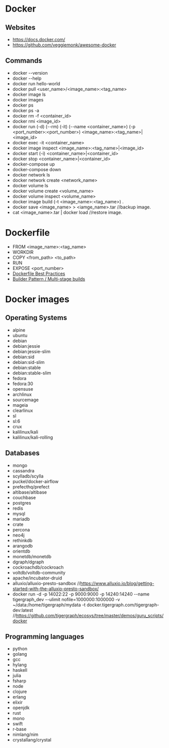 # Docker
## Websites
* <https://docs.docker.com/>
* <https://github.com/veggiemonk/awesome-docker>

## Commands
* docker --version
* docker --help
* docker run hello-world
* docker pull <user_name>/<image_name>:<tag_name>
* docker image ls
* docker images
* docker ps
* docker ps -a
* docker rm -f <container_id>
* docker rmi <image_id>
* docker run (-d) (--rm) (-it) (--name <container_name>) (-p <port_number>:<port_number>) <image_name>:<tag_name>|<image_id>
* docker exec -it <container_name> <command>
* docker image inspect <image_name>:<tag_name>|<image_id>
* docker start (-i) <container_name>|<container_id>
* docker stop <container_name>|<container_id>
* docker-compose up
* docker-compose down
* docker network ls
* docker network create <network_name>
* docker volume ls
* docker volume create <volume_name>
* docker volume inspect <volume_name>
* docker image build (-t <image_name>:<tag_name>) .
* docker save <image_name> > <iamge_name>.tar //backup image.
* cat <image_name>.tar | docker load //restore image.


# Dockerfile

* FROM <image_name>:<tag_name>
* WORKDIR <path>
* COPY <from_path> <to_path>
* RUN <command>
* EXPOSE <port_number>
* [Dockerfile Best Practices](https://docs.docker.com/develop/develop-images/dockerfile_best-practices/)
* [Builder Pattern / Multi-stage builds](https://docs.docker.com/develop/develop-images/multistage-build/)


# Docker images

## Operating Systems
* alpine
* ubuntu
* debian
* debian:jessie
* debian:jessie-slim
* debian:sid
* debian:sid-slim
* debian:stable
* debian:stable-slim
* fedora
* fedora:30
* opensuse
* archlinux
* sourcemage
* mageia
* clearlinux
* sl
* sl:6
* crux
* kalilinux/kali
* kalilinux/kali-rolling

## Databases
* mongo
* cassandra
* scylladb/scylla
* puckel/docker-airflow
* prefecthq/prefect
* altibase/altibase
* couchbase
* postgres
* redis
* mysql
* mariadb
* crate
* percona
* neo4j
* rethinkdb
* arangodb
* orientdb
* monetdb/monetdb
* dgraph/dgraph
* cockroachdb/cockroach
* voltdb/voltdb-community
* apache/incubator-druid
* alluxio/alluxio-presto-sandbox //https://www.alluxio.io/blog/getting-started-with-the-alluxio-presto-sandbox/
* docker run -d -p 14022:22 -p 9000:9000 -p 14240:14240 --name tigergraph_dev --ulimit nofile=1000000:1000000 -v ~/data:/home/tigergraph/mydata -t docker.tigergraph.com/tigergraph-dev:latest //https://github.com/tigergraph/ecosys/tree/master/demos/guru_scripts/docker



## Programming languages
* python
* golang
* gcc
* hylang
* haskell
* julia
* fsharp
* node
* clojure
* erlang
* elixir
* openjdk
* rust
* mono
* swift
* r-base
* nimlang/nim
* crystallang/crystal



